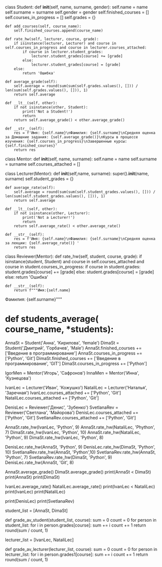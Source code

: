 class Student:
    def __init__(self, name, surname, gender):
        self.name = name
        self.surname = surname
        self.gender = gender
        self.finished_courses = []
        self.courses_in_progress = []
        self.grades = {}


    def add_courses(self, course_name):
        self.finished_courses.append(course_name)

    def rate_hw(self, lecturer, course, grade):
        if isinstance(lecturer, Lecturer) and course in self.courses_in_progress and course in lecturer.courses_attached:
            if course in lecturer.student_grades:
                lecturer.student_grades[course] += [grade]
            else:
                lecturer.student_grades[course] = [grade]
        else:
            return 'Ошибка'

    def average_grade(self):
        self.average = round(sum(sum(self.grades.values(), [])) / len(sum(self.grades.values(), [])), 1)
        return self.average

    def __lt__(self, other):
        if not isinstance(other, Student):
            print('Not a Student!')
            return
        return self.average_grade() < other.average_grade()

    def __str__(self):
        res = f'Имя: {self.name}\nФамилия: {self.surname}\nCредняя оценка за Домашние задания: {self.average_grade()}\nКурсы в процессе изучения: {self.courses_in_progress}\nЗавершенные курсы: {self.finished_courses}'
        return res




class Mentor:
    def __init__(self, name, surname):
        self.name = name
        self.surname = surname
        self.courses_attached = []

class Lecturer(Mentor):
    def __init__(self,name, surname):
        super().__init__(name, surname)
        self.student_grades = {}

    def average_rate(self):
        self.average = round(sum(sum(self.student_grades.values(), [])) / len(sum(self.student_grades.values(), [])), 1)
        return self.average

    def __lt__(self, other):
        if not isinstance(other, Lecturer):
            print('Not a Lecturer!')
            return
        return self.average_rate() < other.average_rate()

    def __str__(self):
        res = f'Имя: {self.name}\nФамилия: {self.surname}\nCредняя оценка за лекции: {self.average_rate()} '
        return res


class Reviewer(Mentor):
    def rate_hw(self, student, course, grade):
        if isinstance(student, Student) and course in self.courses_attached and course in student.courses_in_progress:
            if course in student.grades:
                student.grades[course] += [grade]
            else:
                student.grades[course] = [grade]
        else:
            return 'Ошибка'

    def __str__(self):
        return f"""Имя:{self.name}
Фамилия: {self.surname}"""

# def students_average( course_name, *students):
AnnaSt = Student('Анна', 'Кирилова', 'female')
DimaSt = Student('Дмитрий', 'Горбачев', 'Male')
AnnaSt.finished_courses += ['Введение в программирование']
AnnaSt.courses_in_progress += ['Python', 'Git']
DimaSt.finished_courses += ['Введение в программирование', 'GIT']
DimaSt.courses_in_progress += ['Python']


IgorMen = Mentor('Игорь', 'Сафронов')
InnaMen = Mentor('Инна', 'Кузнецова')


IvanLec = Lecturer('Иван', 'Кожушко')
NataliLec = Lecturer('Наталья', 'Заречная')
IvanLec.courses_attached += ['Python', 'Git']
NataliLec.courses_attached += ['Python', 'Git']

DenisLec = Reviewer('Денис', 'Зубенко')
SvetlanaRev = Reviewer('Светлана', 'Майорова')
DenisLec.courses_attached += ['Python', 'Git']
SvetlanaRev.courses_attached += ['Python', 'Git']


AnnaSt.rate_hw(IvanLec, 'Python', 9)
AnnaSt.rate_hw(NataliLec, 'Phython', 7)
DimaSt.rate_hw(IvanLec, 'Python', 10)
AnnaSt.rate_hw(NataliLec, 'Python', 9)
DimaSt.rate_hw(IvanLec, 'Python', 8)

DenisLec.rate_hw(AnnaSt, 'Python', 9)
DenisLec.rate_hw(DimaSt, 'Python', 10)
SvetlanaRev.rate_hw(AnnaSt, 'Python',10)
SvetlanaRev.rate_hw(AnnaSt, 'Python', 7)
SvetlanaRev.rate_hw(DimaSt, 'Python', 9)
DenisLec.rate_hw(AnnaSt, 'Git', 8)


AnnaSt.average_grade()
DimaSt.average_grade()
print(AnnaSt < DimaSt)
print(AnnaSt)
print(DimaSt)

IvanLec.average_rate()
NataliLec.average_rate()
print(IvanLec < NataliLec)
print(IvanLec)
print(NataliLec)

print(DenisLec)
print(SvetlanaRev)


student_list = [AnnaSt, DimaSt]


def grade_av_student(student_list, course):
    sum = 0
    count = 0
    for person in student_list:
        for i in person.grades[course]:
            sum += i
            count += 1
    return round(sum / count, 1)


lecturer_list = [IvanLec, NataliLec]


def grade_av_lecturer(lecturer_list, course):
    sum = 0
    count = 0
    for person in lecturer_list:
        for i in person.grades1[course]:
            sum += i
            count += 1
    return round(sum / count, 1)




